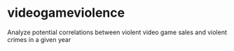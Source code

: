 # videogameviolence
Analyze potential correlations between violent video game sales and violent crimes in a given year
